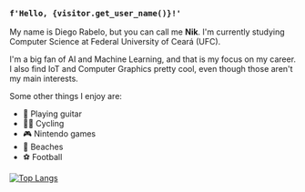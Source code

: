 ### `f'Hello, {visitor.get_user_name()}!'`

My name is Diego Rabelo, but you can call me **Nik**. I'm currently studying Computer Science at Federal University of Ceará (UFC).

I'm a big fan of AI and Machine Learning, and that is my focus on my career. I also find IoT and Computer Graphics pretty cool, even though those aren't my main interests.

Some other things I enjoy are:
- 🎸 Playing guitar
- 🚴‍♂️ Cycling
- 🎮 Nintendo games
- 🌊 Beaches
- ⚽ Football

[![Top Langs](https://github-readme-stats.vercel.app/api/top-langs/?username=nikrs14&layout=compact&theme=radical)](https://github.com/nikrs14/github-readme-stats)
